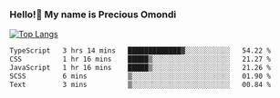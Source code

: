 ### Hello!👋 My name is Precious Omondi 

[![Top Langs](https://github-readme-stats.vercel.app/api/top-langs/?username=Presho99&langs_count=8&theme=dark)](https://github.com/Presho99/github-readme-stats)



<!--START_SECTION:waka-->

```txt
TypeScript   3 hrs 14 mins   █████████████▓░░░░░░░░░░░   54.22 %
CSS          1 hr 16 mins    █████▒░░░░░░░░░░░░░░░░░░░   21.27 %
JavaScript   1 hr 16 mins    █████▒░░░░░░░░░░░░░░░░░░░   21.26 %
SCSS         6 mins          ▒░░░░░░░░░░░░░░░░░░░░░░░░   01.90 %
Text         3 mins          ▒░░░░░░░░░░░░░░░░░░░░░░░░   00.84 %
```

<!--END_SECTION:waka-->

